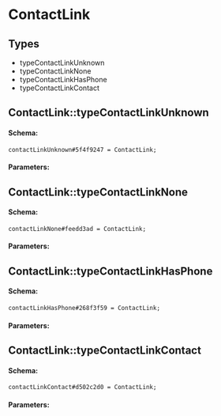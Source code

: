 # ContactLink

## Types

* typeContactLinkUnknown
* typeContactLinkNone
* typeContactLinkHasPhone
* typeContactLinkContact

## ContactLink::typeContactLinkUnknown

#### Schema:

`contactLinkUnknown#5f4f9247 = ContactLink;`

#### Parameters:


## ContactLink::typeContactLinkNone

#### Schema:

`contactLinkNone#feedd3ad = ContactLink;`

#### Parameters:


## ContactLink::typeContactLinkHasPhone

#### Schema:

`contactLinkHasPhone#268f3f59 = ContactLink;`

#### Parameters:


## ContactLink::typeContactLinkContact

#### Schema:

`contactLinkContact#d502c2d0 = ContactLink;`

#### Parameters:


